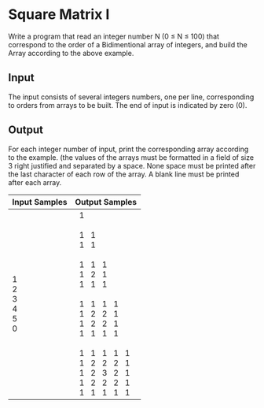 # Square Matrix I
Write a program that read an integer number N (0 ≤ N ≤ 100) that correspond to the order of a Bidimentional array of integers, and build the Array according to the above example.

## Input
The input consists of several integers numbers, one per line, corresponding to orders from arrays to be built. The end of input is indicated by zero (0).

## Output
For each integer number of input, print the corresponding array according to the example. (the values of the arrays must be formatted in a field of size 3 right justified and separated by a space. None space must be printed after the last character of each row of the array. A blank line must be printed after each array.

|          Input Samples          |                                                                                                                                                                                                                                                                                                                                                                                                                                                                                                                                    Output Samples                                                                                                                                                                                                                                                                                                                                                                                                                                                                                                                                     |
|---------------------------------|---------------------------------------------------------------------------------------------------------------------------------------------------------------------------------------------------------------------------------------------------------------------------------------------------------------------------------------------------------------------------------------------------------------------------------------------------------------------------------------------------------------------------------------------------------------------------------------------------------------------------------------------------------------------------------------------------------------------------------------------------------------------------------------------------------------------------------------------------------------------------------------------------------------------------------------------------------------------------------------------------------------------------------------------------------------------------------------|
| 1<br> 2<br> 3<br> 4<br> 5<br> 0 | &nbsp;&nbsp;1<br><br>&nbsp;&nbsp;1&nbsp;&nbsp;&nbsp;1<br> &nbsp;&nbsp;1&nbsp;&nbsp;&nbsp;1<br><br> &nbsp;&nbsp;1&nbsp;&nbsp;&nbsp;1&nbsp;&nbsp;&nbsp;1<br> &nbsp;&nbsp;1&nbsp;&nbsp;&nbsp;2&nbsp;&nbsp;&nbsp;1<br> &nbsp;&nbsp;1&nbsp;&nbsp;&nbsp;1&nbsp;&nbsp;&nbsp;1<br><br> &nbsp;&nbsp;1&nbsp;&nbsp;&nbsp;1&nbsp;&nbsp;&nbsp;1&nbsp;&nbsp;&nbsp;1<br> &nbsp;&nbsp;1&nbsp;&nbsp;&nbsp;2&nbsp;&nbsp;&nbsp;2&nbsp;&nbsp;&nbsp;1<br> &nbsp;&nbsp;1&nbsp;&nbsp;&nbsp;2&nbsp;&nbsp;&nbsp;2&nbsp;&nbsp;&nbsp;1<br> &nbsp;&nbsp;1&nbsp;&nbsp;&nbsp;1&nbsp;&nbsp;&nbsp;1&nbsp;&nbsp;&nbsp;1<br><br> &nbsp;&nbsp;1&nbsp;&nbsp;&nbsp;1&nbsp;&nbsp;&nbsp;1&nbsp;&nbsp;&nbsp;1&nbsp;&nbsp;&nbsp;1<br> &nbsp;&nbsp;1&nbsp;&nbsp;&nbsp;2&nbsp;&nbsp;&nbsp;2&nbsp;&nbsp;&nbsp;2&nbsp;&nbsp;&nbsp;1<br> &nbsp;&nbsp;1&nbsp;&nbsp;&nbsp;2&nbsp;&nbsp;&nbsp;3&nbsp;&nbsp;&nbsp;2&nbsp;&nbsp;&nbsp;1<br> &nbsp;&nbsp;1&nbsp;&nbsp;&nbsp;2&nbsp;&nbsp;&nbsp;2&nbsp;&nbsp;&nbsp;2&nbsp;&nbsp;&nbsp;1<br> &nbsp;&nbsp;1&nbsp;&nbsp;&nbsp;1&nbsp;&nbsp;&nbsp;1&nbsp;&nbsp;&nbsp;1&nbsp;&nbsp;&nbsp;1<br> |